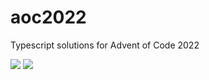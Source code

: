 # aoc2022

Typescript solutions for Advent of Code 2022

![](https://img.shields.io/badge/day%20📅-15-blue)
![](https://img.shields.io/badge/stars%20⭐-24-yellow)
